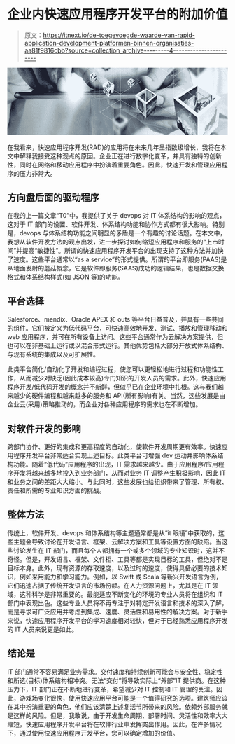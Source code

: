 # 企业内快速应用程序开发平台的附加价值

> 原文：<https://itnext.io/de-toegevoegde-waarde-van-rapid-application-development-platformen-binnen-organisaties-aa81f9816cbb?source=collection_archive---------4----------------------->

![](img/dbb71aa55458b2233e097987759fd50e.png)

在我看来，快速应用程序开发(RAD)的应用将在未来几年呈指数级增长，我将在本文中解释我接受这种观点的原因。企业正在进行数字化变革，并具有独特的创新性，同时在网络和移动应用程序中扮演着重要角色。因此，快速开发和管理应用程序的压力非常大。

## 方向盘后面的驱动程序

在我的上一篇文章“T0”中，我提供了关于 devops 对 IT 体系结构的影响的观点，这对于 IT 部门的设置、软件开发、体系结构功能和协作方式都有很大影响。特别是，devops 与体系结构功能之间明显的矛盾是一个有趣的讨论话题。在本文中，我想从软件开发方法的观点出发，进一步探讨如何缩短应用程序和服务的“上市时间”并提高“敏捷性”。所谓的快速应用程序开发平台的出现支持了这种方法并加快了速度。这些平台通常以“as a service”的形式提供。所谓的平台即服务(PAAS)是从地面发射的蘑菇概念，它是软件即服务(SAAS)成功的逻辑结果，也是数据交换格式和体系结构样式(如 JSON 等)的功能。

## 平台选择

Salesforce、mendix、Oracle APEX 和 outs 等平台日益普及，并具有一些共同的组件。它们被定义为低代码平台，可快速高效地开发、测试、播放和管理移动和 web 应用程序，并可在所有设备上访问。这些平台通常作为云解决方案提供，但也可以在非基础上运行或以混合形式运行。其他优势包括大部分开放式体系结构、与现有系统的集成以及可扩展性。

此类平台简化/自动化了开发和编程过程，使您可以更轻松地进行过程和功能性工作，从而减少对缺乏(因此成本较高)专门知识的开发人员的需求。此外，快速应用程序开发/低代码开发的概念并不新鲜，但似乎已在企业环境中扎根。这与我们越来越少的硬件编程和越来越多的服务和 API(所有影响)有关。当然，这些发展是由企业云(采用)策略推动的，而企业对各种应用程序的需求也在不断增加。

## 对软件开发的影响

跨部门协作、更好的集成和更高程度的自动化，使软件开发周期更有效率。快速应用程序开发平台非常适合实现上述目标。此类平台可增强 dev 运动并影响体系结构功能。随着“低代码”应用程序的出现，IT 需求越来越少。由于应用程序/应用程序开发将越来越多地投入到业务部门，从而对业务 IT 调整产生积极影响，因此 IT 和业务之间的差距大大缩小。与此同时，这些发展也给组织带来了管理、所有权、责任和所需的专业知识方面的挑战。

## 整体方法

传统上，软件开发、devops 和体系结构等主题通常都是从“it 眼镜”中获取的，这些主题会导致讨论在开发语言、框架、云解决方案和工具等设置方面的缺陷。当这些讨论发生在 IT 部门，而且每个人都拥有一个或多个领域的专业知识时，这并不奇怪。但是，开发语言、框架、文件柜、工具等都是实现目标的工具，但绝对不是目标本身。此外，现有资源的存取速度，以及过时的速度，使得具备必要的技术知识，例如采用能力和学习能力。例如，以 Swift 或 Scala 等新兴开发语言为例，它们迅速占据了传统开发语言的市场份额。在人力资源问题上，尤其是在 IT 领域，这种科学是非常重要的。最能适应不断变化的环境的专业人员将在组织和 IT 部门中表现出色。这些专业人员将不再专注于对特定开发语言和技术的深入了解，而是寻求可广泛应用并考虑到集成、速度、灵活性和易用性的解决方案。对于新手来说，快速应用程序开发平台的学习速度相对较快，但对于已经熟悉应用程序开发的 IT 人员来说更是如此。

## 结论是

IT 部门通常不容易满足业务需求。交付速度和持续创新可能会与安全性、稳定性和所选(目标)体系结构相冲突。无法“交付”将导致实际上“外部”IT 提供商。在这种压力下，IT 部门正在不断地进行变革，希望减少对 IT 控制和 IT 管理的关注。因此，游戏场变化很快，使用快速应用平台可能是一个值得研究的选项。建筑师应该在其中扮演重要的角色，他们应该清楚上述复活节所带来的风险。依赖外部服务就是这样的风险。但是，我敢说，由于开发生命周期、部署时间、灵活性和效率大大缩短，快速应用程序开发平台将在软件行业中发挥突出作用。因此，在许多情况下，通过使用快速应用程序开发平台，您可以确定增加的价值。